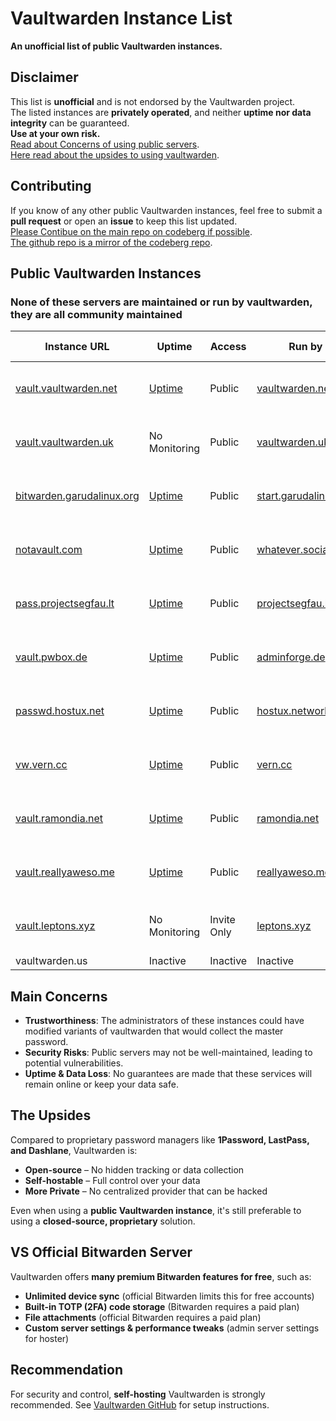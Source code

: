 # Vaultwarden Instance List

**An unofficial list of public Vaultwarden instances.**  

## Disclaimer  
This list is **unofficial** and is not endorsed by the Vaultwarden project.  
The listed instances are **privately operated**, and neither **uptime nor data integrity** can be guaranteed.  
**Use at your own risk.**  
[Read about Concerns of using public servers](#main-concerns).  
[Here read about the upsides to using vaultwarden](#the-upsides).

## Contributing  
If you know of any other public Vaultwarden instances, feel free to submit a **pull request** or open an **issue** to keep this list updated.  
[Please Contibue on the main repo on codeberg if possible](https://codeberg.org/marvin1099/VaultwardenInstanceList).  
[The github repo is a mirror of the codeberg repo](https://github.com/marvin1099/VaultwardenInstanceList).

## Public Vaultwarden Instances  

### None of these servers are maintained or run by vaultwarden, they are all community maintained

| Instance URL | Uptime | Access | Run by | Risk Assessment | Risk Rating |
|-------------|--------|-------|-------|------|------|
| [vault.vaultwarden.net](https://vault.vaultwarden.net) | [Uptime](https://up.obco.pro/status/vaultwarden-net) | Public | [vaultwarden.net](https://vaultwarden.net) | Running without complaints for a while | Probably low |  
| [vault.vaultwarden.uk](https://vault.vaultwarden.uk) | No Monitoring | Public | [vaultwarden.uk](https://vaultwarden.uk) | Running without complaints for a while | Probably low | 
| [bitwarden.garudalinux.org](https://bitwarden.garudalinux.org) | [Uptime](https://status.garudalinux.org/status/garuda) | Public | [start.garudalinux.org](https://start.garudalinux.org) | Lots of private services on their site | Probably low |  
| [notavault.com](https://notavault.com) | [Uptime](https://status.whatever.social) | Public | [whatever.social](https://whatever.social) | Lots of private services on their site | Probably low |  
| [pass.projectsegfau.lt](https://pass.projectsegfau.lt) | [Uptime](https://status.projectsegfau.lt/) | Public | [projectsegfau.lt](https://projectsegfau.lt) | Lots of private services on their site | Probably low |  
| [vault.pwbox.de](https://vault.pwbox.de) | [Uptime](https://status.adminforge.de) | Public | [adminforge.de](https://adminforge.de) | Lots of private services on their site | Probably low |  
| [passwd.hostux.net](https://passwd.hostux.net) | [Uptime](https://uptime.hostux.net) | Public | [hostux.network](https://hostux.network) | Lots of private services on their site | Probably low |  
| [vw.vern.cc](https://vw.vern.cc) | [Uptime](https://status.vern.cc) | Public | [vern.cc](https://vern.cc) | Lots of private services on their site | Probably low |  
| [vault.ramondia.net](https://vault.ramondia.net) | [Uptime](https://status.ramondia.net) | Public | [ramondia.net](https://ramondia.net) | Lots of private services on their site | Probably low |  
| [vault.reallyaweso.me](https://vault.reallyaweso.me) | [Uptime](https://uptime.reallyaweso.me/) | Public | [reallyaweso.me](https://reallyaweso.me) | Lots of private services on their site | Probably low |  
| [vault.leptons.xyz](https://vault.leptons.xyz) | No Monitoring | Invite Only | [leptons.xyz](https://leptons.xyz) | Some of private services on their site | Probably low |  
| vaultwarden.us | Inactive | Inactive | Inactive | Inactive | Inactive |


## Main Concerns  
- **Trustworthiness**: The administrators of these instances could have modified variants of vaultwarden that would collect the master password.  
- **Security Risks**: Public servers may not be well-maintained, leading to potential vulnerabilities.  
- **Uptime & Data Loss**: No guarantees are made that these services will remain online or keep your data safe.  

## The Upsides 
Compared to proprietary password managers like **1Password, LastPass, and Dashlane**, Vaultwarden is:  
- **Open-source** – No hidden tracking or data collection  
- **Self-hostable** – Full control over your data  
- **More Private** – No centralized provider that can be hacked  

Even when using a **public Vaultwarden instance**, it's still preferable to using a **closed-source, proprietary** solution.  

## VS Official Bitwarden Server
Vaultwarden offers **many premium Bitwarden features for free**, such as:  

- **Unlimited device sync** (official Bitwarden limits this for free accounts)  
- **Built-in TOTP (2FA) code storage** (Bitwarden requires a paid plan)  
- **File attachments** (official Bitwarden requires a paid plan)  
- **Custom server settings & performance tweaks** (admin server settings for hoster)  

## Recommendation
For security and control, **self-hosting** Vaultwarden is strongly recommended. See [Vaultwarden GitHub](https://github.com/dani-garcia/vaultwarden) for setup instructions.  
